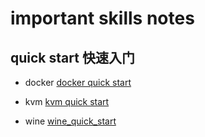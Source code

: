 # important skills notes

## quick start 快速入门

 - docker [docker quick start](docker_quick_start.md)

 - kvm [kvm quick start](kvm_quick_start.md)
 
 - wine [wine_quick_start](wine_quick_start.md)
